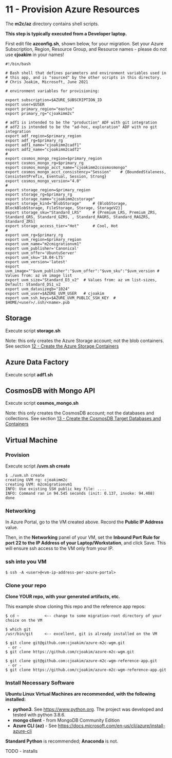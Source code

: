 # 11 - Provision Azure Resources

The **m2c/az** directory contains shell scripts.

**This step is typically executed from a Developer laptop.**

First edit file **azconfig.sh**, shown below, for your migration.
Set your Azure Subscription, Region, Resource Group, and Resource names - 
please do not use **cjoakim** in your names!

```
#!/bin/bash

# Bash shell that defines parameters and environment variables used in
# this app, and is "sourced" by the other scripts in this directory.
# Chris Joakim, Microsoft, June 2021

# environment variables for provisioning:

export subscription=$AZURE_SUBSCRIPTION_ID
export user=$USER
export primary_region="eastus"
export primary_rg="cjoakimm2c"

# adf1 is intended to be the "production" ADF with git integration
# adf2 is intended to be the "ad-hoc, exploration" ADF with no git integration
export adf_region=$primary_region
export adf_rg=$primary_rg
export adf1_name="cjoakimm2cadf1"
export adf2_name="cjoakimm2cadf2"
#
export cosmos_mongo_region=$primary_region
export cosmos_mongo_rg=$primary_rg
export cosmos_mongo_acct_name="cjoakimm2ccosmosmongo"
export cosmos_mongo_acct_consistency="Session"    # {BoundedStaleness, ConsistentPrefix, Eventual, Session, Strong}
export cosmos_mongo_version="4.0"
#
export storage_region=$primary_region
export storage_rg=$primary_rg
export storage_name="cjoakimm2cstorage"
export storage_kind="BlobStorage"     # {BlobStorage, BlockBlobStorage, FileStorage, Storage, StorageV2}]
export storage_sku="Standard_LRS"     # {Premium_LRS, Premium_ZRS, Standard_GRS, Standard_GZRS, , Standard_RAGRS, Standard_RAGZRS, Standard_ZRS]
export storage_access_tier="Hot"      # Cool, Hot
#
export uvm_rg=$primary_rg
export uvm_region=$primary_region
export uvm_name="m2cmigrationvm1"
export uvm_publisher='Canonical'
export uvm_offer='UbuntuServer'
export uvm_sku='18.04-LTS'
export uvm_version='latest'
export uvm_image=""$uvm_publisher":"$uvm_offer":"$uvm_sku":"$uvm_version # Values from: az vm image list
export uvm_size="Standard_D3_v2"  # Values from: az vm list-sizes, Default: Standard_DS1_v2
export uvm_datasizegb="1024"
export uvm_user=$AZURE_UVM_USER   # cjoakim
export uvm_ssh_keys=$AZURE_UVM_PUBLIC_SSH_KEY  # $HOME/<user>/.ssh/<name>.pub
```

## Storage

Execute script **storage.sh**

Note: this only creates the Azure Storage account; not the blob containers.
See section [12 - Create the Azure Storage Containers](12_create_the_azure_storage_containers.md)

## Azure Data Factory

Execute script **adf1.sh**

## CosmosDB with Mongo API

Execute script **cosmos_mongo.sh**

Note: this only creates the CosmosDB account; not the databases and collections.
See section [13 - Create the CosmosDB Target Databases and Containers](13_create_the_cosmosdb_target_databases_and_containers.md)

## Virtual Machine

### Provision 

Execute script **/uvm.sh create**


```
$ ./uvm.sh create
creating UVM rg: cjoakimm2c
creating UVM: m2cmigrationvm1
INFO: Use existing SSH public key file: ....
INFO: Command ran in 94.545 seconds (init: 0.137, invoke: 94.408)
done
```

### Networking

In Azure Portal, go to the VM created above.  Record the **Public IP Address** value.

Then, in the **Networking** panel of your VM, set the 
**Inbound Port Rule for port 22 to the IP Address of your Laptop/Workstation**, and click Save.
This will ensure ssh access to the VM only from your IP.

### ssh into you VM 

```
$ ssh -A <user>@<vm-ip-address-per-azure-portal>
```

### Clone your repo

**Clone YOUR repo, with your generated artifacts, etc.**

This example show cloning this repo and the reference app repos:

```
$ cd ~           <-- change to some migration-root directory of your choice on the VM

$ which git
/usr/bin/git     <-- excellent, git is already installed on the VM

$ git clone git@github.com:cjoakim/azure-m2c-wgm.git
 - or -
$ git clone https://github.com/cjoakim/azure-m2c-wgm.git

$ git clone git@github.com:cjoakim/azure-m2c-wgm-reference-app.git
 - or -
$ git clone https://github.com/cjoakim/azure-m2c-wgm-reference-app.git
```

### Install Necessary Software

**Ubuntu Linux Virtual Machines are recommended, with the following installed:**

- **python3**.  See https://www.python.org.  The project was developed and tested with python 3.8.6.
- **mongo client** - from MongoDB Community Edition
- **Azure CLI (az)** - See https://docs.microsoft.com/en-us/cli/azure/install-azure-cli

**Standard Python** is recommended; **Anaconda** is not.

TODO - installs
